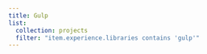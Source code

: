 ```yaml
---
title: Gulp
list:
  collection: projects
  filter: "item.experience.libraries contains 'gulp'"
---
```

